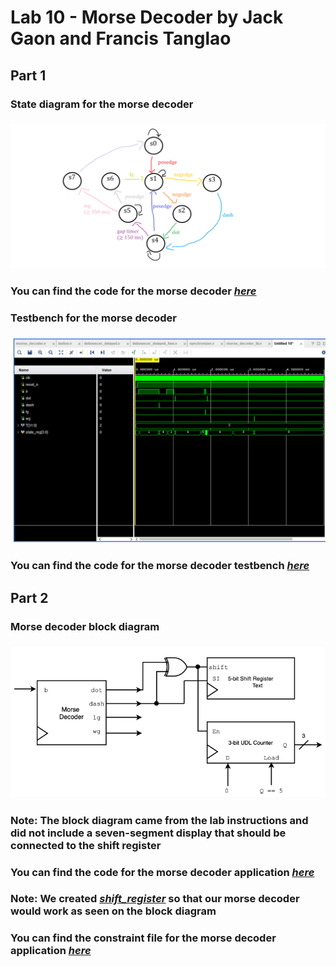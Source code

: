 # Lab 10 - Morse Decoder by Jack Gaon and Francis Tanglao

## Part 1
### State diagram for the morse decoder
### ![State diagram](https://github.com/fctanglao/DigitalLogicDesignUsingVerilogLabs/blob/main/Lab%2010/Part%201/morse%20decoder%20state%20diagram.png)
### You can find the code for the morse decoder [*here*](https://github.com/fctanglao/DigitalLogicDesignUsingVerilogLabs/blob/main/Lab%2010/Part%201/morse_decoder.v)
### Testbench for the morse decoder
### ![Testbench](https://github.com/fctanglao/DigitalLogicDesignUsingVerilogLabs/blob/main/Lab%2010/Part%201/morse_decoder%20testbench.png)
### You can find the code for the morse decoder testbench [*here*](https://github.com/fctanglao/DigitalLogicDesignUsingVerilogLabs/blob/main/Lab%2010/Part%201/morse_decoder_tb.v)

## Part 2
### Morse decoder block diagram
### ![Block diagram](https://github.com/fctanglao/DigitalLogicDesignUsingVerilogLabs/blob/main/Lab%2010/Part%202/morse%20decoder%20block%20diagram.png)
### Note: The block diagram came from the lab instructions and did not include a seven-segment display that should be connected to the shift register
### You can find the code for the morse decoder application [*here*](https://github.com/fctanglao/DigitalLogicDesignUsingVerilogLabs/blob/main/Lab%2010/Part%202/morse_decoder_application.v)
### Note: We created [*shift_register*](https://github.com/fctanglao/DigitalLogicDesignUsingVerilogLabs/blob/main/Lab%2010/Part%202/shift_register.v) so that our morse decoder would work as seen on the block diagram
### You can find the constraint file for the morse decoder application [*here*](https://github.com/fctanglao/DigitalLogicDesignUsingVerilogLabs/blob/main/Lab%2010/Part%202/Nexys-A7-100T-Master.xdc)
